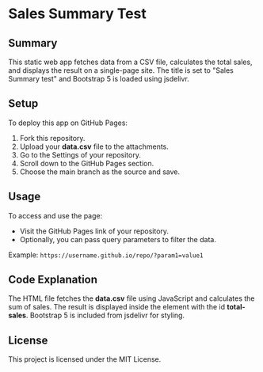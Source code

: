 # Sales Summary Test

## Summary
This static web app fetches data from a CSV file, calculates the total sales, and displays the result on a single-page site. The title is set to "Sales Summary test" and Bootstrap 5 is loaded using jsdelivr.

## Setup
To deploy this app on GitHub Pages:
1. Fork this repository.
2. Upload your **data.csv** file to the attachments.
3. Go to the Settings of your repository.
4. Scroll down to the GitHub Pages section.
5. Choose the main branch as the source and save.

## Usage
To access and use the page:
- Visit the GitHub Pages link of your repository.
- Optionally, you can pass query parameters to filter the data.

Example: `https://username.github.io/repo/?param1=value1`

## Code Explanation
The HTML file fetches the **data.csv** file using JavaScript and calculates the sum of sales. The result is displayed inside the element with the id **total-sales**. Bootstrap 5 is included from jsdelivr for styling.

## License
This project is licensed under the MIT License.